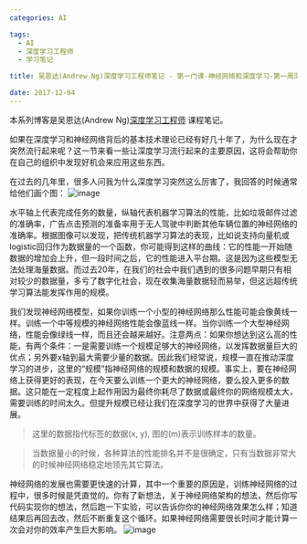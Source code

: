 ```yaml
---
categories: AI

tags: 
  - AI
  - 深度学习工程师
  - 学习笔记

title: 吴恩达(Andrew Ng)深度学习工程师笔记 - 第一门课-神经网络和深度学习-第一周深度学习概论-第四节：为什么深度学习会兴起？

date: 2017-12-04
---
```


本系列博客是吴恩达(Andrew Ng)[深度学习工程师](http://mooc.study.163.com/smartSpec/detail/1001319001.htm) 课程笔记。

如果在深度学习和神经网络背后的基本技术理论已经有好几十年了，为什么现在才突然流行起来呢？这一节来看一些让深度学习流行起来的主要原因，这将会帮助你在自己的组织中发现好机会来应用这些东西。

在过去的几年里，很多人问我为什么深度学习突然这么厉害了，我回答的时候通常给他们画个图：
![image](http://blog.geekidentity.com/images/deeplearning_AndrewNg/week_1/lesson4/ml_performance.png)

水平轴上代表完成任务的数量，纵轴代表机器学习算法的性能，比如垃圾邮件过滤的准确率，广告点击预测的准备率用于无人驾驶中判断其他车辆位置的神经网络的准确率。根据图像可以发现，把传统机器学习算法的表现，比如说支持向量机或logistic回归作为数据量的一个函数，你可能得到这样的曲线：它的性能一开始随数据的增加会上升，但一段时间之后，它的性能进入平台期。这是因为这些模型无法处理海量数据。而过去20年，在我们的社会中我们遇到的很多问题早期只有相对较少的数据量，多亏了数字化社会，现在收集海量数据轻而易举，但这远超传统学习算法能发挥作用的规模。

我们发现神经网络模型，如果你训练一个小型的神经网络那么性能可能会像黄线一样。训练一个中等规模的神经网络性能会像蓝线一样。当你训练一个大型神经网络，性能会像绿线一样，而且还会越来越好。注意两点：如果你想达到这么高的性能，有两个条件：一是需要训练一个规模足够大的神经网络，以发挥数据量巨大的优点；另外要x轴到最大需要少量的数据。因此我们经常说，规模一直在推动深度学习的进步，这里的“规模”指神经网络的规模和数据的规模。事实上，要在神经网络上获得更好的表现，在今天要么训练一个更大的神经网络，要么投入更多的数据。这只能在一定程度上起作用因为最终你耗尽了数据或最终你的网络规模太大，需要训练的时间太久。但提升规模已经让我们在深度学习的世界中获得了大量进展。

> 这里的数据指代标签的数据(x, y), 图的(m)表示训练样本的数量。

> 当数据量小的时候，各种算法的性能排名并不是很确定，只有当数据非常大的时候神经网络稳定地领先其它算法。

神经网络的发展也需要更快速的计算，其中一个重要的原因是，训练神经网络的过程中，很多时候是凭直觉的。你有了新想法，关于神经网络架构的想法，然后你写代码实现你的想法，然后跑一下实验，可以告诉你你的神经网络效果怎么样；知道结果后再回去改，然后不断重复这个循环。如果神经网络需要很长时间才能计算一次会对你的效率产生巨大影响。
![image](http://blog.geekidentity.com/images/deeplearning_AndrewNg/week_1/lesson4/idea_code_experiment.png)